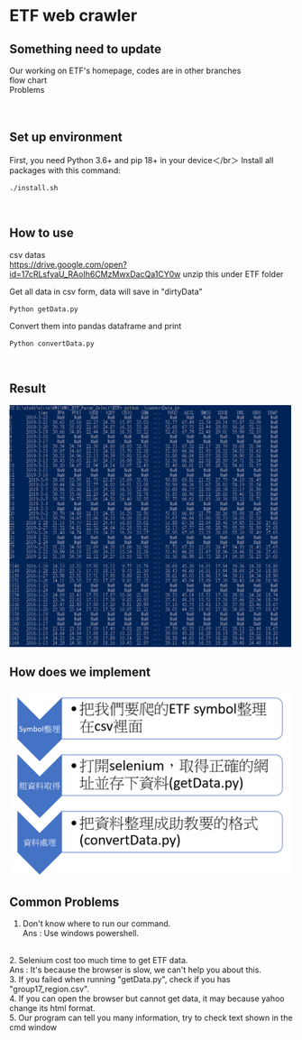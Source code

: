 # ETF web crawler

## Something need to update
Our working on ETF's homepage, codes are in other branches</br>
flow chart</br>
Problems</br>
</br></br>
## Set up environment
First, you need Python 3.6+ and pip 18+ in your device＜/br＞
Install all packages with this command:
```
./install.sh
```
</br>

## How to use
csv datas</br>
https://drive.google.com/open?id=17cRLsfyaU_RAoIh6CMzMwxDacQa1CY0w
unzip this under ETF folder</br>

Get all data in csv form, data will save in "dirtyData"
```
Python getData.py
```

Convert them into pandas dataframe and print
```
Python convertData.py
```
</br>

## Result

<img src="https://github.com/A2Zntu/HW1_ETF_Parse_Select/blob/ETF_price/ETF/result.png" width="500">

</br>

## How does we implement

<img src="https://github.com/A2Zntu/HW1_ETF_Parse_Select/blob/ETF_price/ETF/chart.png" width="500">
</br>

## Common Problems
1. Don't know where to run our command.</br>
Ans : Use windows powershell.</br>
</br>
2. Selenium cost too much time to get ETF data.</br>
Ans : It's because the browser is slow, we can't help you about this.</br>
3. If you failed when running "getData.py", check if you has "group17_region.csv".</br>
4. If you can open the browser but cannot get data, it may because yahoo change its html format.</br>
5. Our program can tell you many information, try to check text shown in the cmd window</br>

